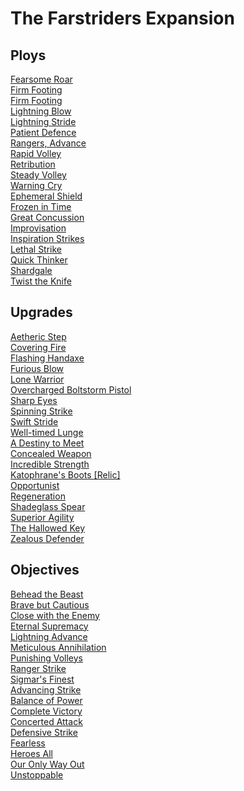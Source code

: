 
# The Farstriders Expansion

## Ploys
[Fearsome Roar](/cards/fearsome-roar.md)<br />[Firm Footing](/cards/firm-footing.md)<br />[Firm Footing](/cards/firm-footing.md)<br />[Lightning Blow](/cards/lightning-blow.md)<br />[Lightning Stride](/cards/lightning-stride.md)<br />[Patient Defence](/cards/patient-defence.md)<br />[Rangers, Advance](/cards/rangers-advance.md)<br />[Rapid Volley](/cards/rapid-volley.md)<br />[Retribution](/cards/retribution.md)<br />[Steady Volley](/cards/steady-volley.md)<br />[Warning Cry](/cards/warning-cry.md)<br />[Ephemeral Shield](/cards/ephemeral-shield.md)<br />[Frozen in Time](/cards/frozen-in-time.md)<br />[Great Concussion](/cards/great-concussion.md)<br />[Improvisation](/cards/improvisation.md)<br />[Inspiration Strikes](/cards/inspiration-strikes.md)<br />[Lethal Strike](/cards/lethal-strike.md)<br />[Quick Thinker](/cards/quick-thinker.md)<br />[Shardgale](/cards/shardgale.md)<br />[Twist the Knife](/cards/twist-the-knife.md)

## Upgrades
[Aetheric Step](/cards/aetheric-step.md)<br />[Covering Fire](/cards/covering-fire.md)<br />[Flashing Handaxe](/cards/flashing-handaxe.md)<br />[Furious Blow](/cards/furious-blow.md)<br />[Lone Warrior](/cards/lone-warrior.md)<br />[Overcharged Boltstorm Pistol](/cards/overcharged-boltstorm-pistol.md)<br />[Sharp Eyes](/cards/sharp-eyes.md)<br />[Spinning Strike](/cards/spinning-strike.md)<br />[Swift Stride](/cards/swift-stride.md)<br />[Well-timed Lunge](/cards/well-timed-lunge.md)<br />[A Destiny to Meet](/cards/a-destiny-to-meet.md)<br />[Concealed Weapon](/cards/concealed-weapon.md)<br />[Incredible Strength](/cards/incredible-strength.md)<br />[Katophrane's Boots [Relic]](/cards/katophranes-boots-[relic].md)<br />[Opportunist](/cards/opportunist.md)<br />[Regeneration](/cards/regeneration.md)<br />[Shadeglass Spear](/cards/shadeglass-spear.md)<br />[Superior Agility](/cards/superior-agility.md)<br />[The Hallowed Key](/cards/the-hallowed-key.md)<br />[Zealous Defender](/cards/zealous-defender.md)

## Objectives
[Behead the Beast](/cards/behead-the-beast.md)<br />[Brave but Cautious](/cards/brave-but-cautious.md)<br />[Close with the Enemy](/cards/close-with-the-enemy.md)<br />[Eternal Supremacy](/cards/eternal-supremacy.md)<br />[Lightning Advance](/cards/lightning-advance.md)<br />[Meticulous Annihilation](/cards/meticulous-annihilation.md)<br />[Punishing Volleys](/cards/punishing-volleys.md)<br />[Ranger Strike](/cards/ranger-strike.md)<br />[Sigmar's Finest](/cards/sigmars-finest.md)<br />[Advancing Strike](/cards/advancing-strike.md)<br />[Balance of Power](/cards/balance-of-power.md)<br />[Complete Victory](/cards/complete-victory.md)<br />[Concerted Attack](/cards/concerted-attack.md)<br />[Defensive Strike](/cards/defensive-strike.md)<br />[Fearless](/cards/fearless.md)<br />[Heroes All](/cards/heroes-all.md)<br />[Our Only Way Out](/cards/our-only-way-out.md)<br />[Unstoppable](/cards/unstoppable.md)
